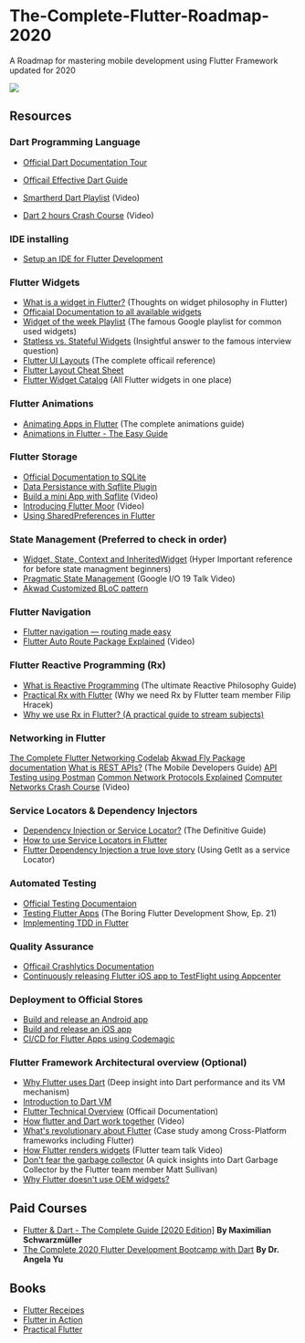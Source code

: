 # The-Complete-Flutter-Roadmap-2020
A Roadmap for mastering mobile development using Flutter Framework updated for 2020



<img src="https://i.imgur.com/tcmiYbv.jpg">

## Resources

### Dart Programming Language
* [Official Dart Documentation Tour](https://dart.dev/guides/language/language-tour)
* [Officail Effective Dart Guide](https://dart.dev/guides/language/effective-dart)

* [Smartherd Dart Playlist](https://www.youtube.com/watch?v=5rtujDjt50I&feature=youtu.be&list=PLlxmoA0rQ-LyHW9voBdNo4gEEIh0SjG-q) (Video)
* [Dart 2 hours Crash Course](https://youtu.be/Ej_Pcr4uC2Q) (Video)

### IDE installing
* [Setup an IDE for Flutter Development](https://flutter.dev/docs/get-started/editor)

### Flutter Widgets
* [What is a widget in Flutter?](https://stackoverflow.com/questions/50958238/what-is-a-widget-in-flutter) (Thoughts on widget philosophy in Flutter)
* [Officaial Documentation to all available widgets](https://flutter.dev/docs/development/ui/widgets-intro)
* [Widget of the week Playlist](https://www.youtube.com/watch?v=b_sQ9bMltGU&feature=youtu.be&list=PLjxrf2q8roU23XGwz3Km7sQZFTdB996iG) (The famous Google playlist for common used widgets)
* [Statless vs. Stateful Widgets](https://medium.com/flutter-community/flutter-stateful-vs-stateless-db325309deae) (Insightful answer to the famous interview question)
* [Flutter UI Layouts](https://flutter.dev/docs/development/ui/layout) (The complete officail reference)
* [Flutter Layout Cheat Sheet](https://medium.com/flutter-community/flutter-layout-cheat-sheet-5363348d037e)
* [Flutter Widget Catalog](https://flutter.dev/docs/development/ui/widgets) (All Flutter widgets in one place)

### Flutter Animations
* [Animating Apps in Flutter](https://www.smashingmagazine.com/2019/10/animation-apps-flutter/) (The complete animations guide)
* [Animations in Flutter - The Easy Guide](https://www.didierboelens.com/2018/06/animations-in-flutter---easy-guide---tutorial/?utm_campaign=Flutter%2BWeekly%2BNewsletter&utm_medium=web&utm_source=Flutter_Weekly_Newsletter_2)

### Flutter Storage
* [Official Documentation to SQLite](https://flutter.dev/docs/cookbook/persistence/sqlite)
* [Data Persistance with Sqflite Plugin](https://medium.com/flutterdevs/data-persistence-with-sqlite-flutter-47a6f67b973f)
* [Build a mini App with Sqflite](https://www.youtube.com/watch?v=1BwjNEKD8g8&feature=youtu.be&list=PLDQl6gZtjvFu5l20K5KTEBLCjfRjHowLj) (Video)
* [Introducing Flutter Moor](https://youtu.be/zpWsedYMczM) (Video)
* [Using SharedPreferences in Flutter](https://medium.com/flutterdevs/using-sharedpreferences-in-flutter-251755f07127)

### State Management (Preferred to check in order)
* [Widget, State, Context and InheritedWidget](https://www.didierboelens.com/2018/06/widget-state-context-inheritedwidget/) (Hyper Important reference for before state managment beginners)
* [Pragmatic State Management](https://www.youtube.com/watch?v=d_m5csmrf7I&feature=youtu.be) (Google I/O 19 Talk Video)
* [Akwad Customized BLoC pattern](https://app.clickup.com/764648/v/dc/qaq8-834/qaq8-316)

### Flutter Navigation
* [Flutter navigation — routing made easy](https://itnext.io/flutter-navigation-routing-made-easy-816ddf9e2857)
* [Flutter Auto Route Package Explained](https://youtu.be/iVpVBmDhpJY) (Video)

### Flutter Reactive Programming (Rx)
* [What is Reactive Programming](https://gist.github.com/staltz/868e7e9bc2a7b8c1f754) (The ultimate Reactive Philosophy Guide)
* [Practical Rx with Flutter](https://www.youtube.com/watch?v=7O1UO5rEpRc) (Why we need Rx by Flutter team member Filip Hracek)
* [Why we use Rx in Flutter? (A practical guide to stream subjects)](https://medium.com/flutter-community/why-use-rxdart-and-how-we-can-use-with-bloc-pattern-in-flutter-a64ca2c7c52d)

### Networking in Flutter
[The Complete Flutter Networking Codelab](https://www.raywenderlich.com/5896601-flutter-networking-tutorial-getting-started)
[Akwad Fly Package documentation](https://app.clickup.com/764648/v/dc/qaq8-834/qaq8-295)
[What is REST APIs?](https://www.elementarydigital.co.uk/how-to-use-rest-api-in-mobile-app-development/) (The Mobile Developers Guide)
[API Testing using Postman](https://medium.com/aubergine-solutions/api-testing-using-postman-323670c89f6d)
[Common Network Protocols Explained](https://searchnetworking.techtarget.com/feature/12-common-network-protocols-and-their-functions-explained)
[Computer Networks Crash Course](https://www.youtube.com/watch?v=3QhU9jd03a0) (Video)

### Service Locators & Dependency Injectors 
* [Dependency Injection or Service Locator?](https://medium.com/mobile-app-development-publication/dependency-injection-and-service-locator-4dbe4559a3ba) (The Definitive Guide)
* [How to use Service Locators in Flutter](https://www.burkharts.net/apps/blog/one-to-find-them-all-how-to-use-service-locators-with-flutter/)
* [Flutter Dependency Injection a true love story](https://blog.usejournal.com/flutter-di-a-true-love-story-1e5a5ae2ba2d) (Using GetIt as a service Locator)

### Automated Testing
* [Official Testing Documentaion](https://flutter.dev/docs/testing)
* [Testing Flutter Apps](https://www.youtube.com/watch?v=bj-oMYyLZEY) (The Boring Flutter Development Show, Ep. 21)
* [Implementing TDD in Flutter](https://www.youtube.com/playlist?list=PLB6lc7nQ1n4iYGE_khpXRdJkJEp9WOech)

### Quality Assurance
* [Officail Crashlytics Documentation](https://firebase.flutter.dev/docs/crashlytics/overview/)
* [Continuously releasing Flutter iOS app to TestFlight using Appcenter](https://medium.com/@iqan/continuously-releasing-flutter-ios-app-to-testflight-using-appcenter-38dfc731d93)

### Deployment to Official Stores
* [Build and release an Android app](https://flutter.dev/docs/deployment/android)
* [Build and release an iOS app](https://flutter.dev/docs/deployment/ios)
* [CI/CD for Flutter Apps using Codemagic](https://blog.codemagic.io/getting-started-with-codemagic/)

### Flutter Framework Architectural overview (Optional)
* [Why Flutter uses Dart](https://hackernoon.com/why-flutter-uses-dart-dd635a054ebf) (Deep insight into Dart performance and its VM mechanism)
* [Introduction to Dart VM](https://mrale.ph/dartvm/)
* [Flutter Technical Overview](https://flutter.dev/docs/resources/architectural-overview) (Officail Documentation)
* [How flutter and Dart work together](https://www.youtube.com/watch?v=iVYpeEd3Jes) (Video)
* [What's revolutionary about Flutter](https://hackernoon.com/whats-revolutionary-about-flutter-946915b09514) (Case study among Cross-Platform frameworks including Flutter)
* [How Flutter renders widgets](https://www.youtube.com/watch?v=996ZgFRENMs) (Flutter team talk Video)
* [Don't fear the garbage collector](https://medium.com/flutter/flutter-dont-fear-the-garbage-collector-d69b3ff1ca30) (A quick insights into Dart Garbage Collector by the Flutter team member Matt Sullivan)
* [Why Flutter doesn't use OEM widgets?](https://medium.com/flutter/why-flutter-doesnt-use-oem-widgets-94746e812510) 


## Paid Courses
* [Flutter & Dart - The Complete Guide [2020 Edition]](https://www.udemy.com/course/learn-flutter-dart-to-build-ios-android-apps/) <b>By Maximilian Schwarzmüller</b>
* [The Complete 2020 Flutter Development Bootcamp with Dart](https://www.udemy.com/course/flutter-bootcamp-with-dart/) <b>By Dr. Angela Yu</b>


## Books
* [Flutter Receipes](https://drive.google.com/file/d/1oju0lic0zCK2mFSIT4M3Hqzv5lWnC3jf/view?usp=sharing)
* [Flutter in Action](https://all-ebook.info/6968-flutter-in-action.html)
* [Practical Flutter](https://all-ebook.info/4392-practical-flutter-improve-your-mobile-development-with-googles-latest-open-source-sdk.html)
